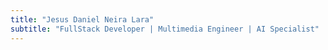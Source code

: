 ```yaml
---
title: "Jesus Daniel Neira Lara"
subtitle: "FullStack Developer | Multimedia Engineer | AI Specialist"
---
```

